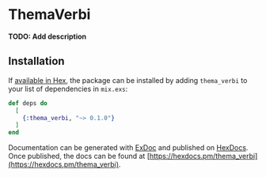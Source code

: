 # ThemaVerbi

**TODO: Add description**

## Installation

If [available in Hex](https://hex.pm/docs/publish), the package can be installed
by adding `thema_verbi` to your list of dependencies in `mix.exs`:

```elixir
def deps do
  [
    {:thema_verbi, "~> 0.1.0"}
  ]
end
```

Documentation can be generated with [ExDoc](https://github.com/elixir-lang/ex_doc)
and published on [HexDocs](https://hexdocs.pm). Once published, the docs can
be found at [https://hexdocs.pm/thema_verbi](https://hexdocs.pm/thema_verbi).

